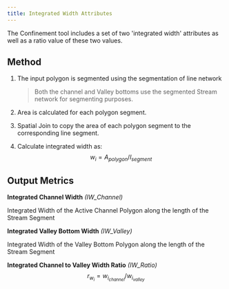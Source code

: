 ```yaml
---
title: Integrated Width Attributes
---
```



The Confinement tool includes a set of two 'integrated width' attributes as well as a ratio value of these two values.

## Method

1. The input polygon is segmented using the segmentation of line network

   > Both the channel and Valley bottoms use the segmented Stream network for segmenting purposes. 

2. Area is calculated for each polygon segment.

3. Spatial Join to copy the area of each polygon segment to the corresponding line segment.

4. Calculate integrated width as:
   $$
   w_i = A_{polygon} / l_{segment}
   $$




## Output Metrics

**Integrated Channel Width** *(IW_Channel)*

Integrated Width of the Active Channel Polygon along the length of the Stream Segment 

**Integrated Valley Bottom Width** *(IW_Valley)*

Integrated Width of the Valley Bottom Polygon along the length of the Stream Segment 

**Integrated Channel to Valley Width Ratio** *(IW_Ratio)*
$$
r_{w_i} = w_{i_{channel}} / w_{i_{valley}}
$$
